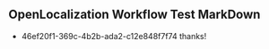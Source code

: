 ## OpenLocalization Workflow Test MarkDown
* 46ef20f1-369c-4b2b-ada2-c12e848f7f74 thanks!

<!--HONumber=Sep16_HO1-->


